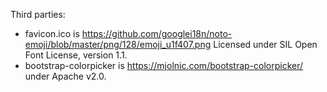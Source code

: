 Third parties:

- favicon.ico is
  https://github.com/googlei18n/noto-emoji/blob/master/png/128/emoji_u1f407.png
  Licensed under SIL Open Font License, version 1.1.
- bootstrap-colorpicker is https://mjolnic.com/bootstrap-colorpicker/ under
  Apache v2.0.
